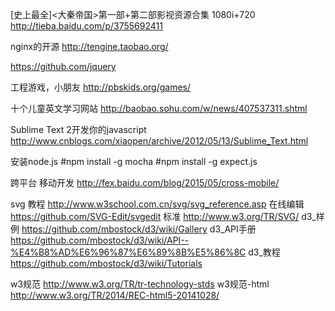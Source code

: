 
[史上最全]<大秦帝国>第一部+第二部影视资源合集 1080i+720
http://tieba.baidu.com/p/3755692411

nginx的开源
http://tengine.taobao.org/

https://github.com/jquery

工程游戏，小朋友
http://pbskids.org/games/

十个儿童英文学习网站
http://baobao.sohu.com/w/news/407537311.shtml

Sublime Text 2开发你的javascript
http://www.cnblogs.com/xiaopen/archive/2012/05/13/Sublime_Text.html

安装node.js
\#npm install -g mocha
\#npm install -g expect.js

跨平台 移动开发
http://fex.baidu.com/blog/2015/05/cross-mobile/

svg 
教程 http://www.w3school.com.cn/svg/svg_reference.asp
在线编辑 https://github.com/SVG-Edit/svgedit
标准 http://www.w3.org/TR/SVG/
d3_样例 https://github.com/mbostock/d3/wiki/Gallery
d3_API手册 https://github.com/mbostock/d3/wiki/API--%E4%B8%AD%E6%96%87%E6%89%8B%E5%86%8C
d3_教程 https://github.com/mbostock/d3/wiki/Tutorials

w3规范 http://www.w3.org/TR/tr-technology-stds
w3规范-html http://www.w3.org/TR/2014/REC-html5-20141028/


